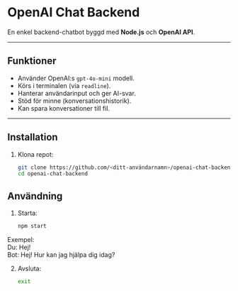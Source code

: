# OpenAI Chat Backend

En enkel backend-chatbot byggd med **Node.js** och **OpenAI API**.  

---

## Funktioner
- Använder OpenAI:s `gpt-4o-mini` modell.  
- Körs i terminalen (via `readline`).  
- Hanterar användarinput och ger AI-svar.  
- Stöd för minne (konversationshistorik).  
- Kan spara konversationer till fil.  

---

## Installation

1. Klona repot:
   ```bash
   git clone https://github.com/<ditt-användarnamn>/openai-chat-backend.git
   cd openai-chat-backend

## Användning

1. Starta:
   ```bash
   npm start

Exempel:<br> Du: Hej!<br>Bot: Hej! Hur kan jag hjälpa dig idag?

         


2. Avsluta:
   ```bash
   exit
